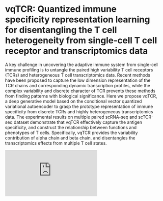 # vqTCR: Quantized immune specificity representation learning for disentangling the T cell heterogeneity from single-cell T cell receptor and transcriptomics data

A key challenge in uncovering the adaptive immune system from single-cell immune profiling is to untangle the paired high variability T cell receptors (TCRs) and heterogeneous T cell transcriptomics data. Recent methods have been proposed to capture the low dimension representation of the TCR chains and corresponding dynamic transcription profiles, while the complex variability and discrete character of TCR prevents these methods from finding patterns with biological significance. Here we propose vqTCR, a deep generative model based on the conditional vector quantized variational autoencoder to grasp the prototype representation of immune specificity from discrete TCRs and highly heterogeneous transcriptomics data. The experimental results on multiple paired scRNA-seq and scTCR-seq dataset demonstrate that vqTCR effectively capture the antigen specificity, and construct the relationship between functions and phenotypes of T cells. Specifically, vqTCR provides the variability contribution of alpha chain and beta chain, and disentangles the transcriptomics effects from multiple T cell states.

![image](https://github.com/tju-zl/vqTCR/blob/main/README.md)
